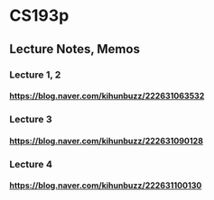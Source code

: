 # CS193p

## Lecture Notes, Memos

### Lecture 1, 2
#### https://blog.naver.com/kihunbuzz/222631063532

### Lecture 3
#### https://blog.naver.com/kihunbuzz/222631090128

### Lecture 4
#### https://blog.naver.com/kihunbuzz/222631100130
